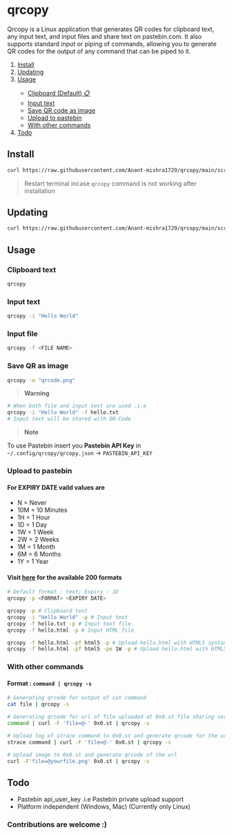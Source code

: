 # qrcopy
Qrcopy is a Linux application that generates QR codes for clipboard text, any input text, and input files and share text on pastebin.com.
It also supports standard input or piping of commands, allowing you to generate QR codes for the output of any command that can be piped to it.

<ol>
  <li><a href="#install">Install</a></li>
  <li><a href="#updating">Updating</a></li>
  <li><a href="#usage">Usage</a></li>
  <ul>
    <li><a href="#clipboard-text">Clipboard (Default) 📋</a></li>
    <li><a href="#input-text">Input text</a></li>
    <li><a href="#save-qr-as-image">Save QR code as image</a></li>
    <li><a href="#upload-to-pastebin">Upload to pastebin</a></li>
    <li><a href="#with-other-commands">With other commands</a></li>
  </ul>
  <li><a href="#todo">Todo</a></li>
</ol>


## Install

```bash
curl https://raw.githubusercontent.com/Anant-mishra1729/qrcopy/main/scripts/install.sh | bash
```
> Restart terminal incase ```qrcopy``` command is not working after installation

## Updating
```bash
curl https://raw.githubusercontent.com/Anant-mishra1729/qrcopy/main/scripts/update.sh | bash
```

## Usage

### Clipboard text
```bash
qrcopy
```
### Input text
```bash 
qrcopy -i "Hello World"
```
### Input file
```bash
qrcopy -f <FILE NAME>
```

### Save QR as image
```bash
qrcopy -o "qrcode.png"
```
> **Warning**
```bash
# When both file and input text are used .i.e
qrcopy -i "Hello World" -f hello.txt
# Input text will be shared with QR-Code
```

> **Note**

To use Pastebin insert you **Pastebin API Key** in ```~/.config/qrcopy/qrcopy.json``` -> ```PASTEBIN_API_KEY```

### Upload to pastebin
#### For EXPIRY DATE vaild values are
* N = Never
* 10M = 10 Minutes
* 1H = 1 Hour
* 1D = 1 Day
* 1W = 1 Week
* 2W = 2 Weeks
* 1M = 1 Month
* 6M = 6 Months
* 1Y = 1 Year

#### Visit [here](https://pastebin.com/doc_api#:~:text=down%20the%20page.-,Creating%20A%20New%20Paste%2C%20The%20%27api_paste_format%27%20Parameter%20In%20Detail,-We%20have%20over) for the available 200 formats

```bash
# Default format : text; Expiry : 1D
qrcopy -p <FORMAT> <EXPIRY DATE>

qrcopy -p # Clipboard text
qrcopy -i "Hello World" -p # Input text
qrcopy -f hello.txt -p # Input text file
qrcopy -f hello.html -p # Input HTML file

qrcopy -f hello.html -pf html5 -p # Upload hello.html with HTML5 syntax highlighting
qrcopy -f hello.html -pf html5 -pe 1W -p # Upload hello.html with HTML5 syntax highlighting, expired in 1 week
```


### With other commands
#### Format : ```command | qrcopy -s```
```bash
# Generating qrcode for output of cat command
cat file | qrcopy -s 

# Generating qrcode for url of file uploaded at 0x0.st file sharing service
command | curl -F 'file=@-' 0x0.st | qrcopy -s 

# Upload log of strace command to 0x0.st and generate qrcode for the url
strace command | curl -F 'file=@-' 0x0.st | qrcopy -s 

# Upload image to 0x0.st and generate qrcode of the url
curl -F'file=@yourfile.png' 0x0.st | qrcopy -s
```


## Todo
* Pastebin api_user_key .i.e Pastebin private upload support
* Platform independent (Windows, Mac) (Currently only Linux)
### Contributions are welcome :)
